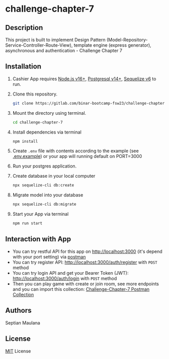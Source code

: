 # challenge-chapter-7

## Description

This project is built to implement Design Pattern (Model-Repository-Service-Controller-Route-View), template engine (express generator), asynchronous and authentication - Challenge Chapter 7

## Installation

1. Cashier App requires [Node.js v16+](https://nodejs.org/en/), [Postgresql v14+](https://www.postgresql.org/download/), [Sequelize v6](https://sequelize.org/) to run.

2. Clone this repository.

   ```sh
   git clone https://gitlab.com/binar-bootcamp-fsw23/challenge-chapter-7
   ```

3. Mount the directory using terminal.

   ```sh
   cd challenge-chapter-7
   ```

4. Install dependencies via terminal

   ```sh
   npm install
   ```

5. Create `.env` file with contents according to the example (see [.env.example](/.env.example)) or your app will running default on PORT=3000

6. Run your postgres application.

7. Create database in your local computer

   ```sh
   npx sequelize-cli db:create
   ```

8. Migrate model into your database

   ```sh
   npx sequelize-cli db:migrate
   ```

9. Start your App via terminal

   ```sh
   npm run start
   ```

## Interaction with App

- You can try restful API for this app on <http://localhost:3000> (it's depend with your port setting) via [postman](https://www.postman.com/)
- You can try register API: <http://localhost:3000/auth/register> with `POST` method
- You can try login API and get your Bearer Token (JWT): <http://localhost:3000/auth/login> with `POST` method
- Then you can play game with create or join room, see more endpoints and you can import this collection: [Challenge-Chapter-7 Postman Collection](/challenge-chapter-7.postman_collection.json)

## Authors

Septian Maulana

## License

[MIT](/LICENSE.md) License
